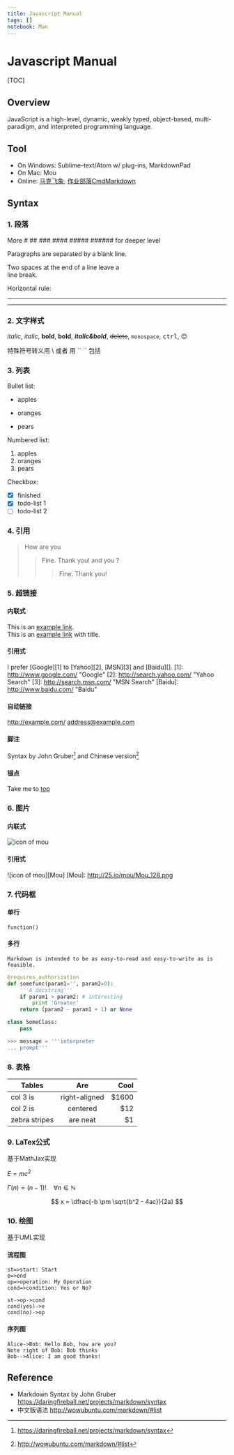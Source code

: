 ```yaml
--- 
title: Javascript Manual
tags: []
notebook: Man 
---
```


# Javascript Manual

[TOC]

## Overview
JavaScript is a high-level, dynamic, weakly typed, object-based, multi-paradigm, and interpreted programming language.

## Tool
+ On Windows: Sublime-text/Atom w/ plug-ins, MarkdownPad
+ On Mac: Mou
+ Online: [马克飞象](https://maxiang.io), [作业部落CmdMarkdown](https://www.zybuluo.com/mdeditor)

## Syntax
### 1. 段落
More # ## ### #### ##### ###### for deeper level

Paragraphs are separated by a blank line.

Two spaces at the end of a line leave a   
line break.

Horizontal rule: 

***

---

### 2. 文字样式
_italic_, *italic*, __bold__, **bold**, ***italic&bold***, ~~delete~~, `monospace`, <kbd>ctrl</kbd>, :blush:​

特殊符号转义用 \ 或者 用 \`\`   \`\` 包括

### 3. 列表
Bullet list:
* apples
- oranges
+ pears

Numbered list:
1. apples
2. oranges
3. pears

Checkbox:
- [x] finished
- [x] todo-list 1
- [ ] todo-list 2

### 4. 引用
> How are you
>
>> Fine. Thank you! and you ?
>>
>>> Fine. Thank you!

### 5. 超链接
#### 内联式
This is an [example link](http://example.com/).   
This is an [example link](http://example.com/ "title") with title.

#### 引用式
I prefer [Google][1] to [Yahoo][2], [MSN][3] and [Baidu][]. 
[1]: http://www.google.com/ "Google"
[2]: http://search.yahoo.com/ "Yahoo Search"
[3]: http://search.msn.com/ "MSN Search"
[Baidu]: http://www.baidu.com/ "Baidu"

#### 自动链接
<http://example.com/>
<address@example.com>

#### 脚注
Syntax by John Gruber[^syntax] and Chinese version[^syntax-ch]

[^syntax]: https://daringfireball.net/projects/markdown/syntax 

[^syntax-ch]: http://wowubuntu.com/markdown/#list 

#### 锚点
Take me to [top](#top)

### 6. 图片
#### 内联式
![icon of mou](http://25.io/mou/Mou_128.png)

#### 引用式
![icon of mou][Mou]
[Mou]: http://25.io/mou/Mou_128.png

### 7. 代码框
#### 单行
`function()`

#### 多行
    Markdown is intended to be as easy-to-read and easy-to-write as is feasible.

```python
@requires_authorization
def somefunc(param1='', param2=0):
    '''A docstring'''
    if param1 > param2: # interesting
        print 'Greater'
    return (param2 - param1 + 1) or None

class SomeClass:
    pass

>>> message = '''interpreter
... prompt'''
```

### 8. 表格
| Tables        | Are           | Cool  |
| ------------- |:-------------:| -----:|
| col 3 is      | right-aligned | $1600 |
| col 2 is      | centered      |   $12 |
| zebra stripes | are neat      |    $1 |

### 9. LaTex公式
基于MathJax实现

$E=mc^2$

$\Gamma(n) = (n-1)!\quad\forall n\in\mathbb N$

$$ x = \dfrac{-b \pm \sqrt{b^2 - 4ac}}{2a} $$

### 10. 绘图
基于UML实现

#### 流程图
``` flow
st=>start: Start
e=>end
op=>operation: My Operation
cond=>condition: Yes or No?

st->op->cond
cond(yes)->e
cond(no)->op
```

#### 序列图
```sequence
Alice->Bob: Hello Bob, how are you?
Note right of Bob: Bob thinks
Bob-->Alice: I am good thanks!
```

## Reference
+ Markdown Syntax by John Gruber https://daringfireball.net/projects/markdown/syntax
+ 中文版语法 http://wowubuntu.com/markdown/#list
